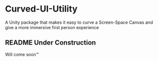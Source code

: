 # Curved-UI-Utility
A Unity package that makes it easy to curve a Screen-Space Canvas and give a more immersive first person experience

## README Under Construction
Will come soon™

